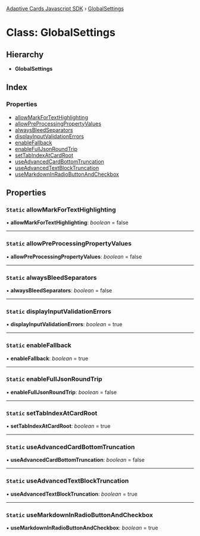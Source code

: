 [Adaptive Cards Javascript SDK](../README.md) › [GlobalSettings](globalsettings.md)

# Class: GlobalSettings

## Hierarchy

* **GlobalSettings**

## Index

### Properties

* [allowMarkForTextHighlighting](globalsettings.md#static-allowmarkfortexthighlighting)
* [allowPreProcessingPropertyValues](globalsettings.md#static-allowpreprocessingpropertyvalues)
* [alwaysBleedSeparators](globalsettings.md#static-alwaysbleedseparators)
* [displayInputValidationErrors](globalsettings.md#static-displayinputvalidationerrors)
* [enableFallback](globalsettings.md#static-enablefallback)
* [enableFullJsonRoundTrip](globalsettings.md#static-enablefulljsonroundtrip)
* [setTabIndexAtCardRoot](globalsettings.md#static-settabindexatcardroot)
* [useAdvancedCardBottomTruncation](globalsettings.md#static-useadvancedcardbottomtruncation)
* [useAdvancedTextBlockTruncation](globalsettings.md#static-useadvancedtextblocktruncation)
* [useMarkdownInRadioButtonAndCheckbox](globalsettings.md#static-usemarkdowninradiobuttonandcheckbox)

## Properties

### `Static` allowMarkForTextHighlighting

▪ **allowMarkForTextHighlighting**: *boolean* = false

___

### `Static` allowPreProcessingPropertyValues

▪ **allowPreProcessingPropertyValues**: *boolean* = false

___

### `Static` alwaysBleedSeparators

▪ **alwaysBleedSeparators**: *boolean* = false

___

### `Static` displayInputValidationErrors

▪ **displayInputValidationErrors**: *boolean* = true

___

### `Static` enableFallback

▪ **enableFallback**: *boolean* = true

___

### `Static` enableFullJsonRoundTrip

▪ **enableFullJsonRoundTrip**: *boolean* = false

___

### `Static` setTabIndexAtCardRoot

▪ **setTabIndexAtCardRoot**: *boolean* = true

___

### `Static` useAdvancedCardBottomTruncation

▪ **useAdvancedCardBottomTruncation**: *boolean* = false

___

### `Static` useAdvancedTextBlockTruncation

▪ **useAdvancedTextBlockTruncation**: *boolean* = true

___

### `Static` useMarkdownInRadioButtonAndCheckbox

▪ **useMarkdownInRadioButtonAndCheckbox**: *boolean* = true

